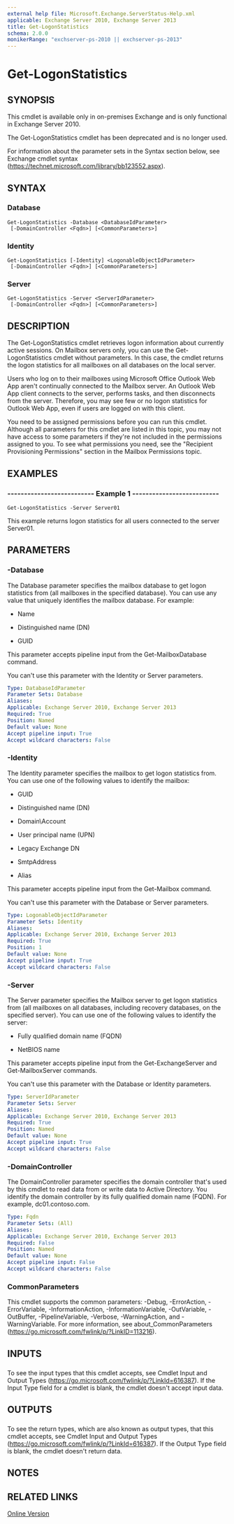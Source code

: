 ```yaml
---
external help file: Microsoft.Exchange.ServerStatus-Help.xml
applicable: Exchange Server 2010, Exchange Server 2013
title: Get-LogonStatistics
schema: 2.0.0
monikerRange: "exchserver-ps-2010 || exchserver-ps-2013"
---
```


# Get-LogonStatistics

## SYNOPSIS
This cmdlet is available only in on-premises Exchange and is only functional in Exchange Server 2010.

The Get-LogonStatistics cmdlet has been deprecated and is no longer used.

For information about the parameter sets in the Syntax section below, see Exchange cmdlet syntax (https://technet.microsoft.com/library/bb123552.aspx).

## SYNTAX

### Database
```
Get-LogonStatistics -Database <DatabaseIdParameter>
 [-DomainController <Fqdn>] [<CommonParameters>]
```

### Identity
```
Get-LogonStatistics [-Identity] <LogonableObjectIdParameter>
 [-DomainController <Fqdn>] [<CommonParameters>]
```

### Server
```
Get-LogonStatistics -Server <ServerIdParameter>
 [-DomainController <Fqdn>] [<CommonParameters>]
```

## DESCRIPTION
The Get-LogonStatistics cmdlet retrieves logon information about currently active sessions. On Mailbox servers only, you can use the Get-LogonStatistics cmdlet without parameters. In this case, the cmdlet returns the logon statistics for all mailboxes on all databases on the local server.

Users who log on to their mailboxes using Microsoft Office Outlook Web App aren't continually connected to the Mailbox server. An Outlook Web App client connects to the server, performs tasks, and then disconnects from the server. Therefore, you may see few or no logon statistics for Outlook Web App, even if users are logged on with this client.

You need to be assigned permissions before you can run this cmdlet. Although all parameters for this cmdlet are listed in this topic, you may not have access to some parameters if they're not included in the permissions assigned to you. To see what permissions you need, see the "Recipient Provisioning Permissions" section in the Mailbox Permissions topic.

## EXAMPLES

### -------------------------- Example 1 --------------------------
```
Get-LogonStatistics -Server Server01
```

This example returns logon statistics for all users connected to the server Server01.

## PARAMETERS

### -Database
The Database parameter specifies the mailbox database to get logon statistics from (all mailboxes in the specified database). You can use any value that uniquely identifies the mailbox database. For example:

- Name

- Distinguished name (DN)

- GUID

This parameter accepts pipeline input from the Get-MailboxDatabase command.

You can't use this parameter with the Identity or Server parameters.

```yaml
Type: DatabaseIdParameter
Parameter Sets: Database
Aliases:
Applicable: Exchange Server 2010, Exchange Server 2013
Required: True
Position: Named
Default value: None
Accept pipeline input: True
Accept wildcard characters: False
```

### -Identity
The Identity parameter specifies the mailbox to get logon statistics from. You can use one of the following values to identify the mailbox:

- GUID

- Distinguished name (DN)

- Domain\\Account

- User principal name (UPN)

- Legacy Exchange DN

- SmtpAddress

- Alias

This parameter accepts pipeline input from the Get-Mailbox command.

You can't use this parameter with the Database or Server parameters.

```yaml
Type: LogonableObjectIdParameter
Parameter Sets: Identity
Aliases:
Applicable: Exchange Server 2010, Exchange Server 2013
Required: True
Position: 1
Default value: None
Accept pipeline input: True
Accept wildcard characters: False
```

### -Server
The Server parameter specifies the Mailbox server to get logon statistics from (all mailboxes on all databases, including recovery databases, on the specified server). You can use one of the following values to identify the server:

- Fully qualified domain name (FQDN)

- NetBIOS name

This parameter accepts pipeline input from the Get-ExchangeServer and Get-MailboxServer commands.

You can't use this parameter with the Database or Identity parameters.

```yaml
Type: ServerIdParameter
Parameter Sets: Server
Aliases:
Applicable: Exchange Server 2010, Exchange Server 2013
Required: True
Position: Named
Default value: None
Accept pipeline input: True
Accept wildcard characters: False
```

### -DomainController
The DomainController parameter specifies the domain controller that's used by this cmdlet to read data from or write data to Active Directory. You identify the domain controller by its fully qualified domain name (FQDN). For example, dc01.contoso.com.

```yaml
Type: Fqdn
Parameter Sets: (All)
Aliases:
Applicable: Exchange Server 2010, Exchange Server 2013
Required: False
Position: Named
Default value: None
Accept pipeline input: False
Accept wildcard characters: False
```

### CommonParameters
This cmdlet supports the common parameters: -Debug, -ErrorAction, -ErrorVariable, -InformationAction, -InformationVariable, -OutVariable, -OutBuffer, -PipelineVariable, -Verbose, -WarningAction, and -WarningVariable. For more information, see about_CommonParameters (https://go.microsoft.com/fwlink/p/?LinkID=113216).

## INPUTS

###  
To see the input types that this cmdlet accepts, see Cmdlet Input and Output Types (https://go.microsoft.com/fwlink/p/?LinkId=616387). If the Input Type field for a cmdlet is blank, the cmdlet doesn't accept input data.

## OUTPUTS

###  
To see the return types, which are also known as output types, that this cmdlet accepts, see Cmdlet Input and Output Types (https://go.microsoft.com/fwlink/p/?LinkId=616387). If the Output Type field is blank, the cmdlet doesn't return data.

## NOTES

## RELATED LINKS

[Online Version](https://technet.microsoft.com/library/c06f202e-2302-4122-a514-9d11b6ad2c47.aspx)

